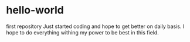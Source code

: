 # hello-world
first repository
Just started coding and hope to get better on daily basis. I hope to do everything withing my power to be best in this field.
